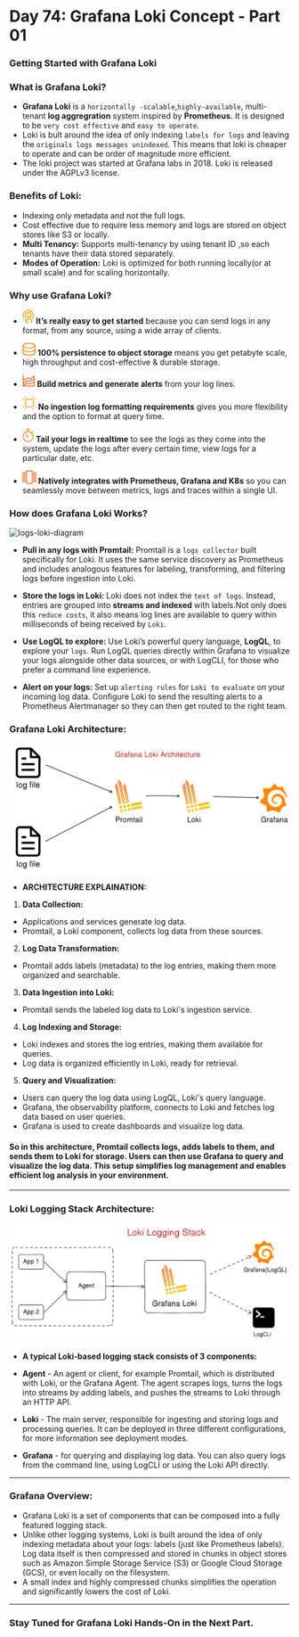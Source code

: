 # Day 74: Grafana Loki Concept - Part 01

### Getting Started with Grafana Loki

### What is Grafana Loki?

- **Grafana Loki** is a `horizontally -scalable`,`highly-available`, multi-tenant **log aggregration** system inspired by **Prometheus.** It is designed to be `very cost effective` and `easy to operate`.
- Loki is bult around the idea of only indexing `labels for logs` and leaving the `originals logs messages unindexed`. This means that loki is cheaper to operate and can be order of magnitude more efficient.
- The loki project was started at Grafana labs in 2018. Loki is released under the AGPLv3 license.

### Benefits of Loki:

- Indexing only metadata and not the full logs.
- Cost effective due to require less memory and logs are stored on object stores like S3 or locally.
- **Multi Tenancy:** Supports multi-tenancy by using tenant ID ,so each tenants have their data stored separately.
- **Modes of Operation:** Loki is optimized for both running locally(or at small scale) and for scaling horizontally.

### Why use Grafana Loki?

- ![Alt text](image.png) **It’s really easy to get started** because you can send logs in any format, from any source, using a wide array of clients.

- ![Alt text](image-1.png) **100% persistence to object storage** means you get petabyte scale, high throughput and cost-effective & durable storage.

- ![Alt text](image-2.png) **Build metrics and generate alerts** from your log lines.

- ![Alt text](image-3.png) **No ingestion log formatting requirements** gives you more flexibility and the option to format at query time.

- ![Alt text](image-4.png) **Tail your logs in realtime** to see the logs as they come into the system, update the logs after every certain time, view logs for a particular date, etc.

- ![Alt text](image-5.png) **Natively integrates with Prometheus, Grafana and K8s** so you can seamlessly move between metrics, logs and traces within a single UI.

### How does Grafana Loki Works?

![logs-loki-diagram](https://github.com/Rohit312001/GitDemo/assets/76991475/58d75238-617f-44c3-a075-607b411e1012)

- **Pull in any logs with Promtail:** Promtail is a `logs collector` built specifically for Loki. It uses the same service discovery as Prometheus and includes analogous features for labeling, transforming, and filtering logs before ingestion into Loki.

- **Store the logs in Loki:** Loki does not index the `text of logs`. Instead, entries are grouped into **streams and indexed** with labels.Not only does this `reduce costs`, it also means log lines are available to query within milliseconds of being received by `Loki`.

- **Use LogQL to explore:** Use Loki’s powerful query language, **LogQL**, to explore your `logs`. Run LogQL queries directly within Grafana to visualize your logs alongside other data sources, or with LogCLI, for those who prefer a command line experience.

- **Alert on your logs:** Set up `alerting rules` for `Loki to evaluate` on your incoming log data. Configure Loki to send the resulting alerts to a Prometheus Alertmanager so they can then get routed to the right team.

### Grafana Loki Architecture:

![Alt text](diagram-export-30-10-2023-16_12_10.png)

- **ARCHITECTURE EXPLAINATION:**

1. **Data Collection:**

- Applications and services generate log data.
- Promtail, a Loki component, collects log data from these sources.

2. **Log Data Transformation:**

- Promtail adds labels (metadata) to the log entries, making them more organized and searchable.

3. **Data Ingestion into Loki:**

- Promtail sends the labeled log data to Loki's ingestion service.

4. **Log Indexing and Storage:**

- Loki indexes and stores the log entries, making them available for queries.
- Log data is organized efficiently in Loki, ready for retrieval.

5. **Query and Visualization:**

- Users can query the log data using LogQL, Loki's query language.
- Grafana, the observability platform, connects to Loki and fetches log data based on user queries.
- Grafana is used to create dashboards and visualize log data.

#### So in this architecture, Promtail collects logs, adds labels to them, and sends them to Loki for storage. Users can then use Grafana to query and visualize the log data. This setup simplifies log management and enables efficient log analysis in your environment.

---

### Loki Logging Stack Architecture:

![Alt text](diagram-export-03-11-2023-21_07_15.png)

- **A typical Loki-based logging stack consists of 3 components:**

- **Agent** - An agent or client, for example Promtail, which is distributed with Loki, or the Grafana Agent. The agent scrapes logs, turns the logs into streams by adding labels, and pushes the streams to Loki through an HTTP API.

- **Loki** - The main server, responsible for ingesting and storing logs and processing queries. It can be deployed in three different configurations, for more information see deployment modes.

- **Grafana** - for querying and displaying log data. You can also query logs from the command line, using LogCLI or using the Loki API directly.

---

### Grafana Overview:

- Grafana Loki is a set of components that can be composed into a fully featured logging stack.
- Unlike other logging systems, Loki is built around the idea of only indexing metadata about your logs: labels (just like Prometheus labels). Log data itself is then compressed and stored in chunks in object stores such as Amazon Simple Storage Service (S3) or Google Cloud Storage (GCS), or even locally on the filesystem.
- A small index and highly compressed chunks simplifies the operation and significantly lowers the cost of Loki.

---

### Stay Tuned for Grafana Loki Hands-On in the Next Part.
